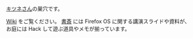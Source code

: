 [キツネさん](http://fxos.org/about/)の巣穴です。

[Wiki](https://github.com/fxosorg/earth/wiki) をご覧ください。
[書斎](https://github.com/fxosorg/earth/wiki/Library) には Firefox OS に関する講演スライドや資料が、お庭には Hack して遊ぶ道具やメモが揃っています。
